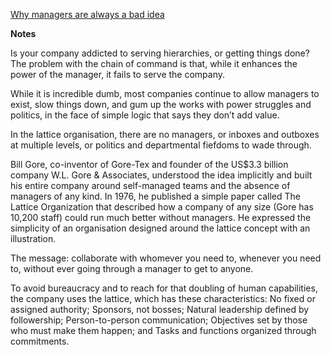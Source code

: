 [Why managers are always a bad idea](https://www.intheblack.com/articles/2018/07/01/why-managers-bad-idea)

**Notes**

Is your company addicted to serving hierarchies, or getting things done? 
The problem with the chain of command is that, while it enhances the power of the manager, it fails to serve the company.

While it is incredible dumb, most companies continue to allow managers to exist, slow things down, and gum up the works with power struggles and politics, in the face of simple logic that says they don’t add value. 

In the lattice organisation, there are no managers, or inboxes and outboxes at multiple levels, or politics and departmental fiefdoms to wade through.

Bill Gore, co-inventor of Gore-Tex and founder of the US$3.3 billion company W.L. Gore & Associates, understood the idea implicitly and built his entire company around self-managed teams and the absence of managers of any kind. In 1976, he published a simple paper called The Lattice Organization that described how a company of any size (Gore has 10,200 staff) could run much better without managers. He expressed the simplicity of an organisation designed around the lattice concept with an illustration.

The message: collaborate with whomever you need to, whenever you need to, without ever going through a manager to get to anyone.

To avoid bureaucracy and to reach for that doubling of human capabilities, the company uses the lattice, which has these characteristics:
No fixed or assigned authority;
Sponsors, not bosses;
Natural leadership defined by followership;
Person-to-person communication;
Objectives set by those who must make them happen; and
Tasks and functions organized through commitments.